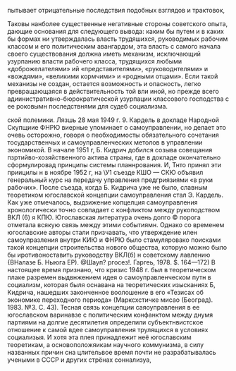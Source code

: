 пытывает отрицательные последствия подобных взглядов и трактовок,

Таковы нанболее существенные негативные стороны советского опыта, дающие основания для следующего вывода: каким бы путем и в каких бы формах ни утверждалась власть трудяшихся, руководимых рабочим классом и его политическим авангардом, эта власть с самого начала своего существования должна иметь механизм, исключающий узурпанию власти рабочего класса, трудящихся любыми «доброжелателями» ий «представителями», «руководнтелями» и «вождями», «великими кормчими» и «родными отцами». Если такой механизы не создан, остается возможность и опасность, легко превращающаяся в действительность той вли иной, но прежде всего адиинистративно-бюрократической узурпации классового господства с ее роковымн последствнями для судеб социализма.

ской полемики. Лязшь 28 мая 1949 г. 9. Кардель в докладе Народной Скупщиие ФНРЮ виерные упоминает о самоуправлении, но делает это очевь осторожно, говоря о пеобходимосты обязательного сочетания тосударственчых и самоуправленческих метолов в управлении экономикой.
В начале 1951 г, Б. Кидрич добился созыва совещания пзртийво-хозяйственного актива страны, где в докладе окончательно сформулировад принципы системы планнрования. И, Тнто принял эти приицилы н в ноябре 1952 г, на \У1 съезде КШО — СКЮ объявил генеральный курс на передачу управления предгриязиями «в руки рабочих». После съезда, когда Б. Кидрича уже не было, славным теоретиком югославской концепции самоуправления стал Э. Кардель.
Как уже отмечалось, выдзижение копцелция самоуправления хронологически точно совпадает с конфликтом между рукоподством ВКЛ (6) я КПЮ. Югославская литература очень долго © порога отметала всякую связь между этими событиямн. Однако со временем югославские авторы стали призчавать, что утверждение илен самоупразления внутри КИЮ и ФНРЮ было стамуляровако поисками такой концепции строительства нового общества, которую можно было бы иротивоноставить руководству ВКЛ(б) н советскому лавлению {ВНалазе Б. Ныюга ЕР). @Шауп? ргосез!. Гаргеь, 1978. $. 164—172) В настоящее время признано, что кризис 1948 г. был в теоретическом плаке разремен выдвнжением идея о самоуправленческом путн в социализм, которая быля оснавана на теоретических изысканиях Б, Кидрича, нашедших законченное воолошение в его «Тезисах об экономике переходного периода» (Марксхстичке мисао (Београд). 1983. №3. С. 43).
Тесная связь концепции саяоуправления в ее югославском варинавзе с политическим конфанктом между днумя партиями на долгие десятилетия определили субъектнвистское отношение к самой вдее самоуправления трулящихся в условиях социализыя. И хотя эта плея принадлежит неё югославским теоретикам, а основоположяикам научного коммунизма, в силу названных причин сна цлительвое время почти не разрабатывалась учеными в СССР и других стрёнах соннализуа,
